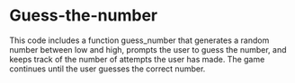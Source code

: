 # Guess-the-number
This code includes a function guess_number that generates a random number between low and high, prompts the user to guess the number, and keeps track of the number of attempts the user has made. The game continues until the user guesses the correct number.
